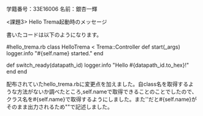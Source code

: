 学籍番号：33E16006
名前：銀杏一輝


<課題3> Hello Trema起動時のメッセージ

書いたコードは以下のようになります。

#hello_trema.rb
class HelloTrema < Trema::Controller
  def start(_args)
    logger.info "#{self.name} started."
  end

  def switch_ready(datapath_id)
    logger.info "Hello #{datapath_id.to_hex}!"
  end
end

配布されていたhello_trema.rbに変更点を加えました。自class名を取得するような方法がないか調べたところ,self.nameで取得できることのことでしたので、クラス名を#{self.name}で取得するようにしました。また''だと#{self.name}がそのまま出力されるため""で記述しました。
